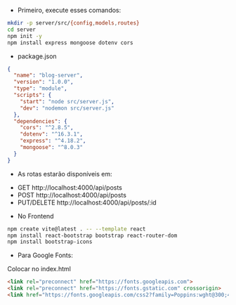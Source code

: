 
- Primeiro, execute esses comandos:
```bash
mkdir -p server/src/{config,models,routes}
cd server
npm init -y
npm install express mongoose dotenv cors
```

- package.json 

```json
{
  "name": "blog-server",
  "version": "1.0.0",
  "type": "module",
  "scripts": {
    "start": "node src/server.js",
    "dev": "nodemon src/server.js"
  },
  "dependencies": {
    "cors": "^2.8.5",
    "dotenv": "^16.3.1",
    "express": "^4.18.2",
    "mongoose": "^8.0.3"
  }
}
```

- As rotas estarão disponíveis em:

* GET http://localhost:4000/api/posts
* POST http://localhost:4000/api/posts
* PUT/DELETE http://localhost:4000/api/posts/:id

- No Frontend 

```bash
npm create vite@latest . -- --template react
npm install react-bootstrap bootstrap react-router-dom
npm install bootstrap-icons
```

- Para Google Fonts:

Colocar no index.html

```html
<link rel="preconnect" href="https://fonts.googleapis.com">
<link rel="preconnect" href="https://fonts.gstatic.com" crossorigin>
<link href="https://fonts.googleapis.com/css2?family=Poppins:wght@300;400;500;600;700&display=swap" rel="stylesheet">
```